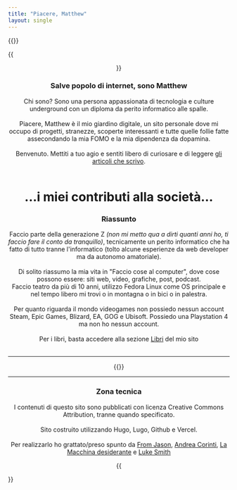 ```yaml
---
title: "Piacere, Matthew"
layout: single
---
```


{{<imageHeader>}}

{{<center>}}

<h3>Salve popolo di internet, sono Matthew</h3>

Chi sono? Sono una persona appassionata di tecnologia e culture underground con un diploma da perito informatico alle spalle.<br /><br />
Piacere, Matthew è il mio giardino digitale, un sito personale dove mi occupo di progetti, stranezze, scoperte interessanti e tutte quelle follie fatte assecondando la mia FOMO e la mia dipendenza da dopamina.<br /><br />
Benvenuto. Mettiti a tuo agio e sentiti libero di curiosare e di leggere <a href="/blog">gli articoli che scrivo</a>.<br /><br />

<h1>...i miei contributi alla società...</h1>

<h3>Riassunto</h3>

Faccio parte della generazione Z <i>(non mi metto qua a dirti quanti anni ho, ti faccio fare il conto da tranquillo)</i>, tecnicamente un perito informatico che ha fatto di tutto tranne l'informatico (tolto alcune esperienze da web developer ma da autonomo amatoriale).<br /><br />
Di solito riassumo la mia vita in "Faccio cose al computer", dove cose possono essere: siti web, video, grafiche, post, podcast.<br />
Faccio teatro da più di 10 anni, utilizzo Fedora Linux come OS principale e nel tempo libero mi trovi o in montagna o in bici o in palestra.<br /><br />
Per quanto riguarda il mondo videogames non possiedo nessun account Steam, Epic Games, Blizard, EA, GOG e Ubisoft. Possiedo una Playstation 4 ma non ho nessun account.<br /><br />
Per i libri, basta accedere alla sezione <a href="/libri">Libri</a> del mio sito<br /><br />

<hr />

{{<link>}}

<hr />

<h3>Zona tecnica</h3>

I contenuti di questo sito sono pubblicati con licenza Creative Commons Attribution, tranne quando specificato.<br /><br />
Sito costruito utilizzando Hugo, Lugo, Github e Vercel.<br /><br />
Per realizzarlo ho grattato/preso spunto da <a href="https://www.fromjason.xyz/">From Jason</a>, <a href="https://www.andreacorinti.com/">Andrea Corinti</a>, <a href="https://lamacchinadesiderante.org/">La Macchina desiderante</a> e <a href="https://lukesmith.xyz/">Luke Smith</a>

{{</center>}}
